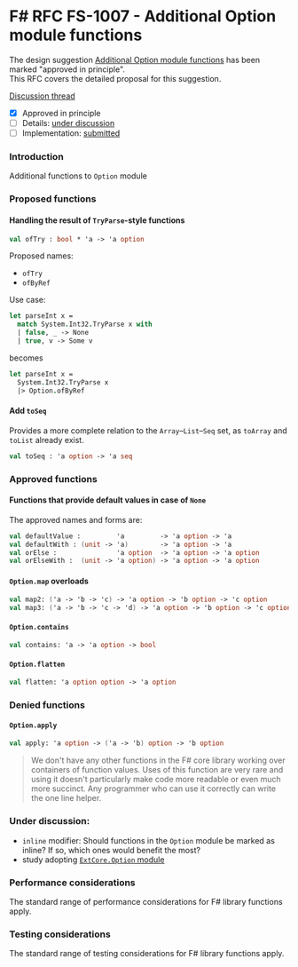 # F# RFC FS-1007 - Additional Option module functions

The design suggestion [Additional Option module functions](https://fslang.uservoice.com/forums/245727-f-language/suggestions/6672880-add-a-option-getordefault-method-as-a-curryable-al) has been marked "approved in principle".  
This RFC covers the detailed proposal for this suggestion.

[Discussion thread](https://github.com/fsharp/FSharpLangDesign/issues/60)

* [x] Approved in principle
* [ ] Details: [under discussion](https://github.com/fsharp/FSharpLangDesign/issues/60)
* [ ] Implementation: [submitted](https://github.com/Microsoft/visualfsharp/pull/1781)

### Introduction

Additional functions to `Option` module

### Proposed functions

#### Handling the result of `TryParse`-style functions

```fsharp
val ofTry : bool * 'a -> 'a option
```

Proposed names:
* `ofTry`
* `ofByRef`

Use case:

```fsharp
let parseInt x =
  match System.Int32.TryParse x with
  | false, _ -> None
  | true, v -> Some v
```
becomes
```fsharp
let parseInt x =
  System.Int32.TryParse x
  |> Option.ofByRef
```

#### Add `toSeq`

Provides a more complete relation to the `Array`–`List`–`Seq` set,
as `toArray` and `toList` already exist.

```fsharp
val toSeq : 'a option -> 'a seq
```

### Approved functions

#### Functions that provide default values in case of `None`

The approved names and forms are:
```fsharp
val defaultValue :         'a         -> 'a option -> 'a
val defaultWith : (unit -> 'a)        -> 'a option -> 'a
val orElse :               'a option  -> 'a option -> 'a option
val orElseWith :  (unit -> 'a option) -> 'a option -> 'a option
```

#### `Option.map` overloads

```fsharp
val map2: ('a -> 'b -> 'c) -> 'a option -> 'b option -> 'c option
val map3: ('a -> 'b -> 'c -> 'd) -> 'a option -> 'b option -> 'c option -> 'd option
```

#### `Option.contains`

```fsharp
val contains: 'a -> 'a option -> bool
```

#### `Option.flatten`

```fsharp
val flatten: 'a option option -> 'a option
```

### Denied functions

#### `Option.apply`

```fsharp
val apply: 'a option -> ('a -> 'b) option -> 'b option
```

> We don't have any other functions in the F# core library working over
> containers of function values. Uses of this function are very rare and
> using it doesn't particularly make code more readable or even much more
> succinct. Any programmer who can use it correctly can write the one line
> helper.

### Under discussion:

- `inline` modifier: Should functions in the `Option` module be marked as inline? If so, which ones would benefit the most?
- study adopting [`ExtCore.Option` module](https://github.com/jack-pappas/ExtCore/blob/5221f4e67a93cffdb85203f3ae403a6052bcfbc0/ExtCore/Pervasive.fs#L810)

### Performance considerations

The standard range of performance considerations for F# library functions apply.

### Testing considerations

The standard range of testing  considerations for F# library functions apply.
